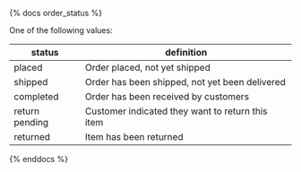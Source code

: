 {% docs order_status %}

One of the following values:

| status         | definition                                       |
|----------------|--------------------------------------------------|
| placed         | Order placed, not yet shipped                    | 
| shipped        | Order has been shipped, not yet been delivered   |
| completed      | Order has been received by customers             |
| return pending | Customer indicated they want to return this item |
| returned       | Item has been returned                           |

{% enddocs %}